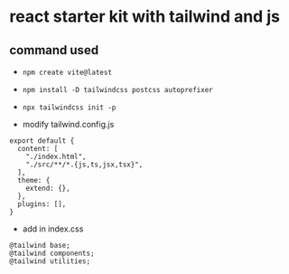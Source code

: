 # react starter kit with tailwind and js

## command used

- `npm create vite@latest`

- `npm install -D tailwindcss postcss autoprefixer`

- `npx tailwindcss init -p`

-  modify tailwind.config.js
```/** @type {import('tailwindcss').Config} */
export default {
  content: [
    "./index.html",
    "./src/**/*.{js,ts,jsx,tsx}",
  ],
  theme: {
    extend: {},
  },
  plugins: [],
}
```

- add in index.css
```
@tailwind base;
@tailwind components;
@tailwind utilities;
```

